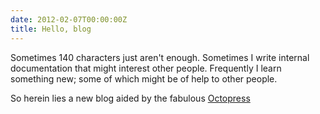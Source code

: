 ```yaml
---
date: 2012-02-07T00:00:00Z
title: Hello, blog
---
```


Sometimes 140 characters just aren't enough. Sometimes I write internal documentation that might interest other people. Frequently I learn something new; some of which might be of help to other people.

So herein lies a new blog aided by the fabulous [Octopress](http://octopress.org/)
